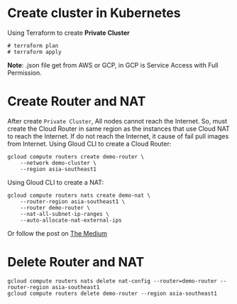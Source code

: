 # Create cluster in Kubernetes
Using Terraform to create **Private Cluster**
```
# terraform plan
# terraform apply
```
**Note**: .json file get from AWS or GCP, in GCP is Service Access with Full Permission.


# Create Router and NAT
After create `Private Cluster`, All nodes cannot reach the Internet. So, must create the Cloud Router in same region as the instances that use Cloud NAT to reach the Internet. If do not reach the Internet, it cause of fail pull images from Internet.
Using Gloud CLI to create a Cloud Router:
```
gcloud compute routers create demo-router \
    --network demo-cluster \
    --region asia-southeast1
```
Using Gloud CLI to create a NAT:
```
gcloud compute routers nats create demo-nat \
    --router-region asia-southeast1 \
    --router demo-router \
    --nat-all-subnet-ip-ranges \
    --auto-allocate-nat-external-ips
```
Or follow the post on [The Medium](https://medium.com/google-cloud/using-cloud-nat-with-gke-cluster-c82364546d9e)

# Delete Router and NAT
```
gcloud compute routers nats delete nat-config --router=demo-router --router-region asia-southeast1
gcloud compute routers delete demo-router --region asia-southeast1
```

